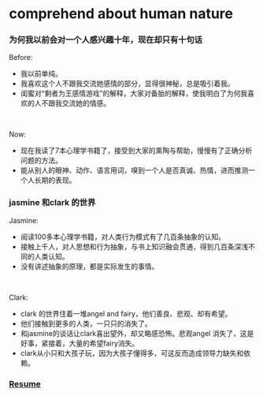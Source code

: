 comprehend about human nature
=============================


### 为何我以前会对一个人感兴趣十年，现在却只有十句话

Before:

- 我以前单纯。
- 我喜欢这个人不跟我交流她感情的部分，显得很神秘，总是吸引着我。
- 闺蜜对“剩者为王感情游戏”的解释，大家对备胎的解释，使我明白了为何我喜欢的人不跟我交流她的情感。
<br />

Now:

- 现在我读了7本心理学书籍了，接受到大家的熏陶与帮助，慢慢有了正确分析问题的方法。
- 能从别人的眼神、动作、语言用词，嗅到一个人是否真诚、热情，进而推测一个人长期的表现。


### jasmine 和clark 的世界

Jasmine:

- 阅读100多本心理学书籍，对人类行为模式有了几百条抽象的认知。
- 接触上千人，对人思想和行为抽象，与书上知识融会贯通，得到几百条深浅不同的人类认知。
- 没有讲述抽象的原理，都是实际发生的事情。
<br />

Clark:

- clark 的世界住着一堆angel and fairy，他们善良、悲观、却有希望。
- 他们接触到更多的人类，一只只的消失了。
- 和jasmine的谈话让clark喜出望外，却又略感恐怖。悲观angel 消失了，这是好事，紧接着，大量的希望fairy消失。
- clark从小只和大孩子玩，因为大孩子懂得多，可这反而造成领导力缺失和依赖。


### [Resume](https://laoliulaoliu.github.io/comprehend/resume201508.html)


